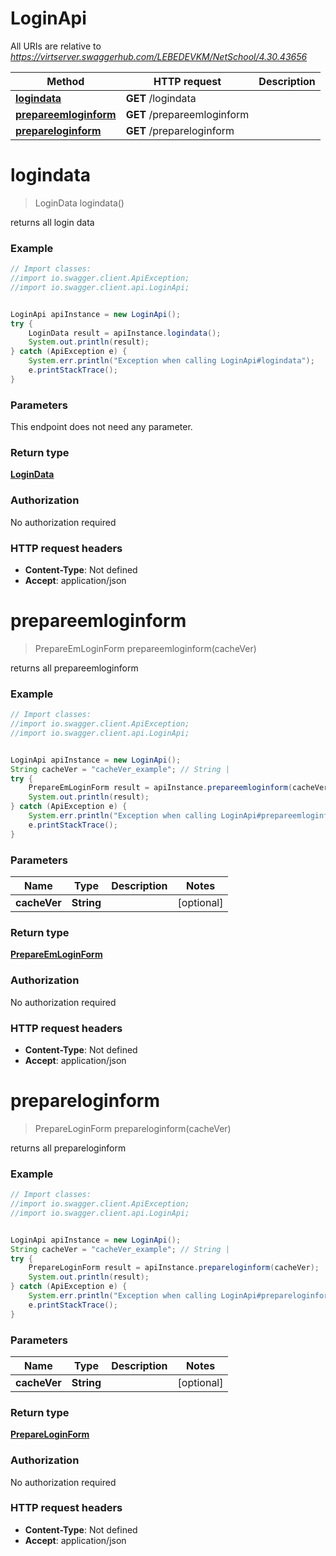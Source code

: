 # LoginApi

All URIs are relative to *https://virtserver.swaggerhub.com/LEBEDEVKM/NetSchool/4.30.43656*

Method | HTTP request | Description
------------- | ------------- | -------------
[**logindata**](LoginApi.md#logindata) | **GET** /logindata | 
[**prepareemloginform**](LoginApi.md#prepareemloginform) | **GET** /prepareemloginform | 
[**prepareloginform**](LoginApi.md#prepareloginform) | **GET** /prepareloginform | 

<a name="logindata"></a>
# **logindata**
> LoginData logindata()



returns all login data

### Example
```java
// Import classes:
//import io.swagger.client.ApiException;
//import io.swagger.client.api.LoginApi;


LoginApi apiInstance = new LoginApi();
try {
    LoginData result = apiInstance.logindata();
    System.out.println(result);
} catch (ApiException e) {
    System.err.println("Exception when calling LoginApi#logindata");
    e.printStackTrace();
}
```

### Parameters
This endpoint does not need any parameter.

### Return type

[**LoginData**](LoginData.md)

### Authorization

No authorization required

### HTTP request headers

 - **Content-Type**: Not defined
 - **Accept**: application/json

<a name="prepareemloginform"></a>
# **prepareemloginform**
> PrepareEmLoginForm prepareemloginform(cacheVer)



returns all prepareemloginform

### Example
```java
// Import classes:
//import io.swagger.client.ApiException;
//import io.swagger.client.api.LoginApi;


LoginApi apiInstance = new LoginApi();
String cacheVer = "cacheVer_example"; // String | 
try {
    PrepareEmLoginForm result = apiInstance.prepareemloginform(cacheVer);
    System.out.println(result);
} catch (ApiException e) {
    System.err.println("Exception when calling LoginApi#prepareemloginform");
    e.printStackTrace();
}
```

### Parameters

Name | Type | Description  | Notes
------------- | ------------- | ------------- | -------------
 **cacheVer** | **String**|  | [optional]

### Return type

[**PrepareEmLoginForm**](PrepareEmLoginForm.md)

### Authorization

No authorization required

### HTTP request headers

 - **Content-Type**: Not defined
 - **Accept**: application/json

<a name="prepareloginform"></a>
# **prepareloginform**
> PrepareLoginForm prepareloginform(cacheVer)



returns all prepareloginform

### Example
```java
// Import classes:
//import io.swagger.client.ApiException;
//import io.swagger.client.api.LoginApi;


LoginApi apiInstance = new LoginApi();
String cacheVer = "cacheVer_example"; // String | 
try {
    PrepareLoginForm result = apiInstance.prepareloginform(cacheVer);
    System.out.println(result);
} catch (ApiException e) {
    System.err.println("Exception when calling LoginApi#prepareloginform");
    e.printStackTrace();
}
```

### Parameters

Name | Type | Description  | Notes
------------- | ------------- | ------------- | -------------
 **cacheVer** | **String**|  | [optional]

### Return type

[**PrepareLoginForm**](PrepareLoginForm.md)

### Authorization

No authorization required

### HTTP request headers

 - **Content-Type**: Not defined
 - **Accept**: application/json


